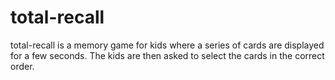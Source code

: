 # total-recall

total-recall is a memory game for kids where a series of cards are displayed for a few seconds. The kids are then asked to select the cards in the correct order.
